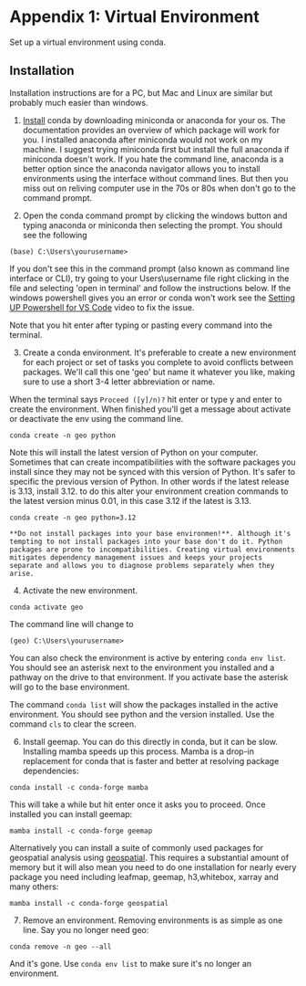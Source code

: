 # Appendix 1: Virtual Environment
Set up a virtual environment using conda.

## Installation
Installation instructions are for a PC, but Mac and Linux are similar but probably much easier than windows.

1. [Install](http://gg.gg/1av3h1) conda by downloading miniconda or anaconda for your os. The documentation provides an overview of which package will work for you. I installed anaconda after miniconda would not work on my machine. I suggest trying miniconda first but install the full anaconda if miniconda doesn't work. If you hate the command line, anaconda is a better option since the anaconda navigator allows you to install environments using the interface without command lines. But then you miss out on reliving computer use in the 70s or 80s when don't go to the command prompt.

2. Open the conda command prompt by clicking the windows button and typing anaconda or miniconda then selecting the prompt. You should see the following

```
(base) C:\Users\yourusername>
```

If you don't see this in the command prompt (also known as command line interface or CLI), try going to your Users\username file right clicking in the file and selecting 'open in terminal' and follow the instructions below. If the windows powershell gives you an error or conda won't work see the [Setting UP Powershell for VS Code](http://gg.gg/1av2oy) video to fix the issue.

Note that you hit enter after typing or pasting every command into the terminal.

3. Create a conda environment. It's preferable to create a new environment for each project or set of tasks you complete to avoid conflicts between packages. We'll call this one 'geo' but name it whatever you like, making sure to use a short 3-4 letter abbreviation or name. 

When the terminal says `Proceed ([y]/n)?` hit enter or type y and enter to create the environment. When finished you'll get a message about activate or deactivate the env using the command line.

```
conda create -n geo python
```

Note this will install the latest version of Python on your computer. Sometimes that can create incompatibilities with the software packages you install since they may not be synced with this version of Python. It's safer to specific the previous version of Python. In other words if the latest release is 3.13, install 3.12. to do this alter your environment creation commands to the latest version minus 0.01, in this case 3.12 if the latest is 3.13.

```
conda create -n geo python=3.12
```

```{warning}
**Do not install packages into your base environmen!**. Although it's tempting to not install packages into your base don't do it. Python packages are prone to incompatibilities. Creating virtual environments mitigates dependency management issues and keeps your projects separate and allows you to diagnose problems separately when they arise.
```

4. Activate the new environment. 

```
conda activate geo
```

The command line will change to

```
(geo) C:\Users\yourusername>
```
You can also check the environment is active by entering `conda env list`. You should see an asterisk next to the environment you installed and a pathway on the drive to that environment. If you activate base the asterisk will go to the base environment.

The command `conda list` will show the packages installed in the active environment. You should see python and the version installed. Use the command `cls` to clear the screen.

6. Install geemap. You can do this directly in conda, but it can be slow. Installing mamba speeds up this process. Mamba is a drop-in replacement for conda that is faster and better at resolving package dependencies:

```
conda install -c conda-forge mamba
```
This will take a while but hit enter once it asks you to proceed. Once installed you can install geemap:

```
mamba install -c conda-forge geemap
```

Alternatively you can install a suite of commonly used packages for geospatial analysis using [geospatial](https://geospatial.gishub.org/). This requires a substantial amount of memory but it will also mean you need to do one installation for nearly every package you need including leafmap, geemap, h3,whitebox, xarray and many others:

```
mamba install -c conda-forge geospatial
```
7. Remove an environment. Removing environments is as simple as one line. Say you no longer need geo:

```
conda remove -n geo --all
```

And it's gone. Use `conda env list` to make sure it's no longer an environment. 

